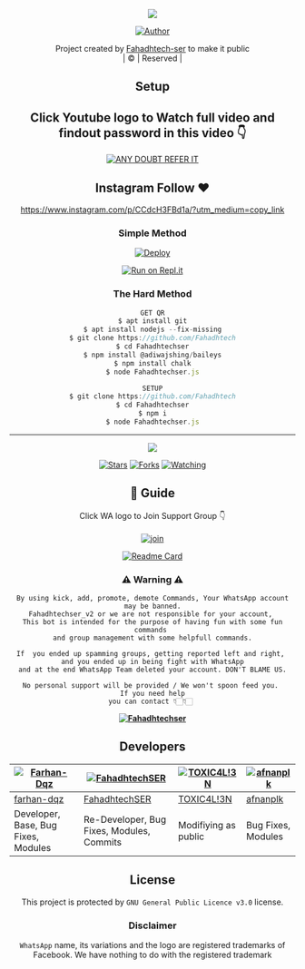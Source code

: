 <div align="center">

 </a>
</p>
<div align="center">
  <p align="center">
<img src=https://i.imgur.com/w89FHm7.jpeg>
</p>
  <p align="center">
<a href="https://github.com/Fahadhtech-ser"><img title="Author" src="https://img.shields.io/badge/Author-Fahadhtech?color=blue&style=for-the-badge&logo=whatsapp"></a>
</p>
</div>
<p align="center">
Project created by <a href="https://github.com/Fahadhtech-ser">Fahadhtech-ser</a> to make it public
    <br>
       | © |
        Reserved |
    <br> 
</p>

## Setup
<div align="center"> 


## Click Youtube logo to Watch full video and findout password in this video 👇

 [![ANY DOUBT REFER IT](https://www.linkpicture.com/q/YouTube-Logo-700x394.png)](h)


## Instagram  Follow ❤️

https://www.instagram.com/p/CCdcH3FBd1a/?utm_medium=copy_link


  ### Simple Method
  
[![Deploy](https://www.herokucdn.com/deploy/button.svg)](https://heroku.com/deploy?template=https://github.com/Fahadhtech.git)



  
[![Run on Repl.it](https://repl.it/badge/github/quiec/whatsAlfa)](https://replit.com/@Amalser/Amalser)
  
### The Hard Method
```js
GET QR
$ apt install git
$ apt install nodejs --fix-missing
$ git clone https://github.com/Fahadhtech
$ cd Fahadhtechser
$ npm install @adiwajshing/baileys
$ npm install chalk
$ node Fahadhtechser.js
```
      
```js
SETUP
$ git clone https://github.com/Fahadhtech
$ cd Fahadhtechser
$ npm i
$ node Fahadhtechser.js
```

----

  <p align="center">
  <a href="httsp://github.com/Fahadhtech">
    
<a href="https://github.com/Fahadhtech-ser/followers">
<img src="https://img.shields.io/github/repo-size/Fahadhtech?color=green&label=Repo%20total%20size&style=plastic">
<p align="center">
<a href="https://github.com/Fahadhtech-ser/followers"
<img title="Followers" src="https://img.shields.io/github/followers/Fahadhtech-ser?color=blue&style=flat-square"></a>
<a href="https://github.com/Fahadhtech/stargazers/"><img title="Stars" src="https://img.shields.io/github/stars/Fahadhtech?color=blue&style=flat-square"></a>
<a href="https://github.com/Fahadhtech/network/members"><img title="Forks" src="https://img.shields.io/github/forks/Fahadhtech?color=blue&style=flat-square"></a>
<a href="https://github.com/Fahadhtech/watchers"><img title="Watching" src="https://img.shields.io/github/watchers/Fahadhtech?label=Watchers&color=blue&style=flat-square"></a>
</p>

## 📢 Guide
Click WA logo to Join Support Group 👇
    <br>
<br>
  [![join](https://github.com/Alien-alfa/PublicBot/blob/main/wlogo.svg.png)](https://wa.me/qr/6UASBVYDHNRAB1)
  <div align="center">
       
  [![Readme Card](https://github-readme-stats.vercel.app/api/pin/?username=Fahadhtech-ser&repo=Fahadhtechser&theme=nightowl)](https://github.com/Fahadhtech)
  </div>
    
### ⚠ Warning ⚠

```
By using kick, add, promote, demote Commands, Your WhatsApp account may be banned.
Fahadhtechser_v2 or we are not responsible for your account, 
This bot is intended for the purpose of having fun with some fun commands 
and group management with some helpfull commands.

If  you ended up spamming groups, getting reported left and right, 
and you ended up in being fight with WhatsApp
and at the end WhatsApp Team deleted your account. DON'T BLAME US.

No personal support will be provided / We won't spoon feed you. 
If you need help
you can contact 👇🏻👇🏻 
```
**[![Fahadhtechser](https://www.linkpicture.com/q/WHTSPP-LOGO.png)](http://wa.me/9186067466?text=Can%20you%20help%20bro)**

## Developers
  <div align="center">
    
  [![Farhan-Dqz](https://github.com/farhan-dqz.png?size=100)](https://github.com/farhan-dqz) | [![FahadhtechSER](https://github.com/Fahadhtech-ser.png?size=100)](https://github.com/Fahadhtech-ser) |  [![TOXIC4L!3N](https://github.com/Alien-alfa.png?size=100)](https://github.com/AI-VIKI) | [![afnanplk](https://github.com/afnanplk.png?size=100)](https://github.com/afnanplk) 
----|----|----|----
[farhan-dqz](https://github.com/farhan-dqz) | [FahadhtechSER](https://github.com/Fahadhtech-ser) | [TOXIC4L!3N](https://github.com/AI-VIKI) | [afnanplk](https://github.com/afnanplk) 
Developer, Base, Bug Fixes, Modules| Re-Developer, Bug Fixes, Modules, Commits |  Modifiying  as   public | Bug Fixes, Modules 
  </div>
    


## License
This project is protected by `GNU General Public Licence v3.0` license.

### Disclaimer
`WhatsApp` name, its variations and the logo are registered trademarks of Facebook. We have nothing to do with the registered trademark
 
